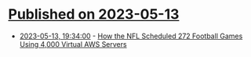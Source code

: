 # [Published on 2023-05-13](index.md)

* [2023-05-13, 19:34:00](https://entertainment.slashdot.org/story/23/05/13/1732213/how-the-nfl-scheduled-272-football-games-using-4000-virtual-aws-servers?utm_source=rss1.0mainlinkanon&utm_medium=feed) - [How the NFL Scheduled 272 Football Games Using 4,000 Virtual AWS Servers](https://entertainment.slashdot.org/story/23/05/13/1732213/how-the-nfl-scheduled-272-football-games-using-4000-virtual-aws-servers?utm_source=rss1.0mainlinkanon&utm_medium=feed)
